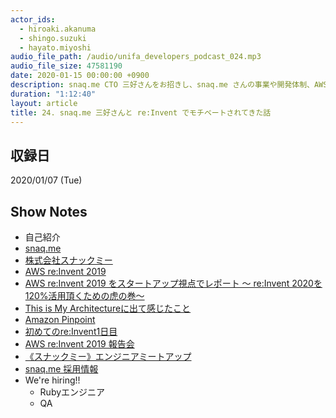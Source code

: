 ```yaml
---
actor_ids:
  - hiroaki.akanuma
  - shingo.suzuki
  - hayato.miyoshi
audio_file_path: /audio/unifa_developers_podcast_024.mp3
audio_file_size: 47581190
date: 2020-01-15 00:00:00 +0900
description: snaq.me CTO 三好さんをお招きし、snaq.me さんの事業や開発体制、AWS re:Invent 2019 などについて話しました。
duration: "1:12:40"
layout: article
title: 24. snaq.me 三好さんと re:Invent でモチベートされてきた話
---
```


## 収録日

2020/01/07 (Tue)

## Show Notes

- 自己紹介
- [snaq.me](https://snaq.me/)
- [株式会社スナックミー](https://snaqme.com/)
- [AWS re:Invent 2019](http://reinvent.awseventsjapan.com/)
- [AWS re:Invent 2019 をスタートアップ視点でレポート 〜 re:Invent 2020を120%活用頂くための虎の巻〜](https://aws.amazon.com/jp/blogs/startup/event_report_aws-reinvent-2019/)
- [This is My Architectureに出て感じたこと](https://note.com/miyoshihayato/n/n4bf04ad0680b)
- [Amazon Pinpoint](https://aws.amazon.com/jp/pinpoint/)
- [初めてのre:Invent1日目](https://tech.unifa-e.com/entry/2019/12/05/000220)
- [AWS re:Invent 2019 報告会](https://repro-tech.connpass.com/event/158646/)
- [《スナックミー》エンジニアミートアップ](https://snaqme-dev.connpass.com/event/162523/)
- [snaq.me 採用情報](https://snaq.me/recruit/)
- We're hiring!!
  - Rubyエンジニア
  - QA
